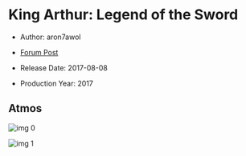 # King Arthur: Legend of the Sword

* Author: aron7awol

* [Forum Post](https://www.avsforum.com/threads/bass-eq-for-filtered-movies.2995212/post-56739996)

* Release Date: 2017-08-08
* Production Year: 2017

## Atmos

![img 0](https://i.imgur.com/vpXVAtQ.jpg)

![img 1](https://i.imgur.com/TWwKjok.png)

